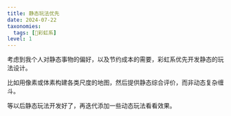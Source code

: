 ```yaml
---
title: 静态玩法优先
date: 2024-07-22
taxonomies:
  tags: [🌈彩虹系]
level: 1
---
```


考虑到我个人对静态事物的偏好，以及节约成本的需要，彩虹系优先开发静态的玩法设计。

比如用像素或体素构建各类尺度的地图，然后提供静态综合评价，而非动态复杂缠斗。

等以后静态玩法开发好了，再迭代添加一些动态玩法看看效果。
